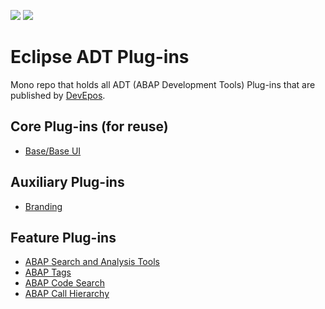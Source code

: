 ![](https://img.shields.io/badge/Java-SE11+-green) ![](https://img.shields.io/badge/eclipse-2020--09+-green)

# Eclipse ADT Plug-ins

Mono repo that holds all ADT (ABAP Development Tools) Plug-ins that are published by [DevEpos](https://devepos.com).

## Core Plug-ins (for reuse)

- [Base/Base UI](./core/README.md)

## Auxiliary Plug-ins

- [Branding](./branding/README.md)

## Feature Plug-ins

- [ABAP Search and Analysis Tools](./features/search-tools/README.md)
- [ABAP Tags](./features/tags/README.md)
- [ABAP Code Search](./features/code-search/README.md)
- [ABAP Call Hierarchy](./features/call-hierarchy/README.md)
